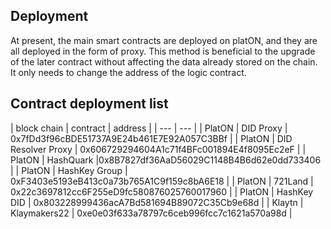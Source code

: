 ## Deployment

At present, the main smart contracts are deployed on platON, and they are all deployed in the form of proxy. This method is beneficial to the upgrade of the later contract without affecting the data already stored on the chain. It only needs to change the address of the logic contract.

## Contract deployment list
| block chain | contract | address |
| --- | --- |
| PlatON  | DID Proxy | 0x7fDd3f96cBDE51737A9E24b461E7E92A057C3BBf |
| PlatON  | DID Resolver Proxy | 0x606729294604A1c71f4BFc001894E4f8095Ec2eF |
| PlatON  | HashQuark |0x8B7827df36AaD56029C1148B4B6d62e0dd733406 |
| PlatON  | HashKey Group | 0xF3403e5193eB413c0a73b765A1C9f159c8bA6E18 |
| PlatON  | 721Land | 0x22c3697812cc6F255eD9fc580876025760017960 |
| PlatON  | HashKey DID | 0x803228999436acA7Bd581694B89072C35Cb9e68d |
| Klaytn  | Klaymakers22 | 0xe0e03f633a78797c6ceb996fcc7c1621a570a98d |